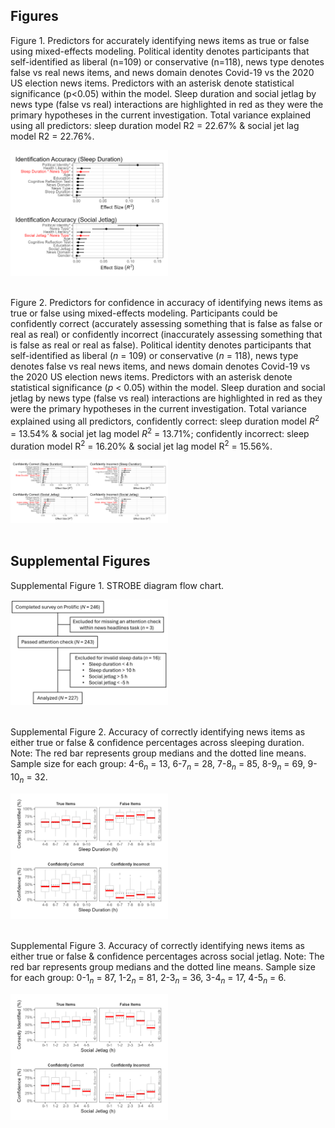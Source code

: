 ## Figures
Figure 1. Predictors for accurately identifying news items as true or false using mixed-effects modeling. Political identity denotes participants that self-identified as liberal (n=109) or conservative (n=118), news type denotes false vs real news items, and news domain denotes Covid-19 vs the 2020 US election news items. Predictors with an asterisk denote statistical significance (p<0.05) within the model. Sleep duration and social jetlag by news type (false vs real) interactions are highlighted in red as they were the primary hypotheses in the current investigation. Total variance explained using all predictors: sleep duration model R2 = 22.67% & social jet lag model R2 = 22.76%.

<img src="https://raw.githubusercontent.com/caddickzac/FalseNewsSusceptibilityAndSleep/main/Figures/Identification_accuracy_models.png" width="50%">
<br><br>


Figure 2. Predictors for confidence in accuracy of identifying news items as true or false using mixed-effects modeling. Participants could be confidently correct (accurately assessing something that is false as false or real as real) or confidently incorrect (inaccurately assessing something that is false as real or real as false). Political identity denotes participants that self-identified as liberal (_n_ = 109) or conservative (_n_ = 118), news type denotes false vs real news items, and news domain denotes Covid-19 vs the 2020 US election news items. Predictors with an asterisk denote statistical significance (_p_ < 0.05) within the model. Sleep duration and social jetlag by news type (false vs real) interactions are highlighted in red as they were the primary hypotheses in the current investigation. Total variance explained using all predictors, confidently correct: sleep duration model _R_<sup>2</sup> = 13.54% & social jet lag model _R_<sup>2</sup> = 13.71%; confidently incorrect: sleep duration model R<sup>2</sup> = 16.20% & social jet lag model R<sup>2</sup> = 15.56%.

<img src="https://raw.githubusercontent.com/caddickzac/FalseNewsSusceptibilityAndSleep/main/Figures/Confidence_accuracy_models.png" width="50%">
<br><br>

## Supplemental Figures
Supplemental Figure 1. STROBE diagram flow chart. 

<img src="https://raw.githubusercontent.com/caddickzac/FalseNewsSusceptibilityAndSleep/main/Figures/strobe_diagram.jpg" width="50%">
<br><br>

Supplemental Figure 2. Accuracy of correctly identifying news items as either true or false & confidence percentages across sleeping duration. Note: The red bar represents group medians and the dotted line means. Sample size for each group: 4-6<sub><i>n</i></sub> = 13, 6-7<sub><i>n</i></sub> = 28, 7-8<sub><i>n</i></sub> = 85, 8-9<sub><i>n</i></sub> = 69, 9-10<sub><i>n</i></sub> = 32.

<img src="https://raw.githubusercontent.com/caddickzac/FalseNewsSusceptibilityAndSleep/main/Figures/sleep_duration_combined_plot.png" width="50%">
<br><br>

Supplemental Figure 3. Accuracy of correctly identifying news items as either true or false & confidence percentages across social jetlag. Note: The red bar represents group medians and the dotted line means. Sample size for each group: 0-1<sub><i>n</i></sub> = 87, 1-2<sub><i>n</i></sub> = 81, 2-3<sub><i>n</i></sub> = 36, 3-4<sub><i>n</i></sub> = 17, 4-5<sub><i>n</i></sub> = 6.

<img src="https://raw.githubusercontent.com/caddickzac/FalseNewsSusceptibilityAndSleep/main/Figures/social_jetlag_combined_plot.png" width="50%">
